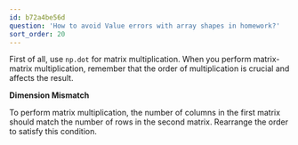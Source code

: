 ```yaml
---
id: b72a4be56d
question: 'How to avoid Value errors with array shapes in homework?'
sort_order: 20
---
```


First of all, use `np.dot` for matrix multiplication. When you perform matrix-matrix multiplication, remember that the order of multiplication is crucial and affects the result.

**Dimension Mismatch**

To perform matrix multiplication, the number of columns in the first matrix should match the number of rows in the second matrix. Rearrange the order to satisfy this condition.
